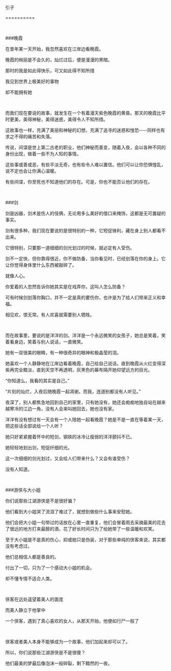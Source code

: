 ﻿引子

==========

<br/>

###晚霞

在昔年某一天开始，我忽然喜欢在江岸边看晚霞。

晚霞的绚丽是不会久的，灿烂过后，便是漫漫的黑暗。

那时的我是如此得快乐，可又如此得不知所措

我见到世界上极美好的事物

却不能拥有她

<br/>

而我们现在要说的故事，就发生在一个有着漫天紫色晚霞的黄昏。那天的晚霞比平时更美，美得神秘，美得迷惑，美得令人不知所措。

这故事也一样，充满了美丽和神秘的幻想，充满了追寻的迷惑和惶恐----同样也有求之不得的痛苦和失落。

传说，间谍是世上第二古老的职业，他们神秘而善变，随着入夜，会以各种不同的身份出现，做着一些不为人知的事情。

这些事或善或恶，有些平淡无奇，也有些令人难以置信。他们可以让你恐惧惶乱，说不定也会让你满心温暖。

有些间谍，你至死也不知道他们的存在。可是，你也不能否认他们的存在。

<br/>



###剑

剑是凶器，剑术是伤人的伎俩，无论用多么美好的借口来掩饰，这都是无可置疑的事实。

剑有很多种，我们现在要说的是很特别的一种，它短促锋利，藏在身上别人都看不出来。

它很特别，只要那一道细细的剑光划过的时候，就必定有人受伤。

剑不一定快，但你靠得很近，你不做防备，当你看见时，已经划落在你的身上。它让你觉得身体里什么东西被敲碎了。

就像人心。

你爱着的人忽然告诉你她其实是在戏弄你，这叫人怎么防备？

可有时候剑划落你胸口，并不一定是真的要伤你，也许是为了给人们带来正义和幸福。

相见欢，恨无常。有人欢喜就需要别人牺牲。

<br/>

而在故事里，要说的是洋洋的剑。洋洋是一个永远微笑的女孩子，她总是笑着，笑着看身边，笑着与别人说话，一直微笑。

她有一双很美的眼睛，有一种很奇异的眼神和极晶莹的泪。

她喜欢一个人静静地在江岸边看着晚霞，自己给自己说话。直到晚霞从火红变得深紫再完全黯淡，直到天空不再透明，灰黑色的幕布隔开她仰望远方的目光。

“你知道么，我看的其实是自己。”

“片刻的灿烂，入夜后随晚霞一起凋谢。而我，连道别都没有人听见。”

夜深了，别人都焦急地回到自己的家里，只有她没有，她还会痴痴地独自站在越来越寒冷的江边一角，没有人会来叫她回去，她也没有家。

洋洋有没有想过有一天会有一个人陪她一起看晚霞？她是不是一直在等着某一天，把这些话全部说给一个人听？

她只好紧紧握着怀中的短剑，钢铁的冰冷让瘦弱的洋洋颤抖不已。

她轻轻地划出剑，短促纤细的光。

这一次细细的剑光划过，又会给人们带来什么？又会有谁受伤？

没有人知道。

<br/>



###游侠与大小姐

你们说那些江湖游侠是不是很好骗？

他们看到大小姐哭了流泪了难过了，就想到做些什么事来安慰她。

他们会把大小姐一句带过的话放在心里一直重复，他们会冒着雨去采摘最美的花去了很远的地方打来最醇的酒，花了好长时间只为了给她带了一些温暖和欢笑。

至于大小姐是不是真的伤心，抑或她只是伪装，对于那些单纯的侠客来说，其实都没有考虑过。

他们总相信人都是善良的。

付出了一切，只为了一个感动大小姐的机会。

却不懂专情不适合人类。

<br/>

侠客在远处遥望着美人的面庞

而美人静立于他掌中

一个侠客，遇到了真心喜欢的女人，从那天开始，他便如行尸一般了

<br/>

侠客或者美人本身不能够成为一个故事，他们加起来却可以了。

所以，你们说那些江湖游侠是不是很傻？

他们最美的梦最后像泡沫一般碎裂，剩下黯然的一夜。

